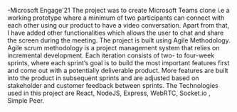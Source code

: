 -Microsoft Engage'21
The project was to create Microsoft Teams clone i.e a working prototype where a minimum of two participants can 
connect with each other using our product to have a video conversation. 
Apart from that, I have added other functionalities which allows the user to chat and share the screen during the meeting.
The project is built using Agile Methodology. 
Agile scrum methodology is a project management system that relies on incremental development. 
Each iteration consists of two- to four-week sprints, where each sprint’s goal is to build the most important features first and come out with a potentially deliverable product. 
More features are built into the product in subsequent sprints and are adjusted based on stakeholder and customer feedback between sprints.
The Technologies used in this project are React, NodeJS, Express, WebRTC, Socket.io , Simple Peer. 
